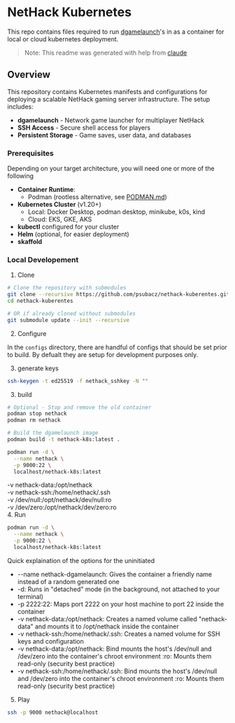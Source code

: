 # NetHack Kubernetes 
This repo contains files required to run [dgamelaunch](https://github.com/paxed/dgamelaunch.git)'s in as a container for local or cloud kubernetes deployment.

> Note: This readme was generated with help from [claude](https://claude.ai/)

## Overview

This repository contains Kubernetes manifests and configurations for deploying a scalable NetHack gaming server infrastructure. The setup includes:

- **dgamelaunch** - Network game launcher for multiplayer NetHack
- **SSH Access** - Secure shell access for players
- **Persistent Storage** - Game saves, user data, and databases

### Prerequisites
Depending on your target architecture, you will need one or more of the following

- **Container Runtime**:
  - Podman (rootless alternative, see [PODMAN.md](PODMAN.md))
- **Kubernetes Cluster** (v1.20+)
  - Local: Docker Desktop, podman desktop, minikube, k0s, kind
  - Cloud: EKS, GKE, AKS
- **kubectl** configured for your cluster
- **Helm** (optional, for easier deployment)
- **skaffold**

### Local Developement

1. Clone

```bash
# Clone the repository with submodules
git clone --recursive https://github.com/psubacz/nethack-kuberentes.git
cd nethack-kuberentes

# OR if already cloned without submodules
git submodule update --init --recursive
```


2. Configure

In the `configs` directory, there are handful of configs that should be set prior to build. By defualt they are setup for development purposes only.

3. generate keys

```bash
ssh-keygen -t ed25519 -f nethack_sshkey -N ""
```

3. build

```bash
# Optional - Stop and remove the old container
podman stop nethack
podman rm nethack

# Build the dgamelaunch image
podman build -t nethack-k8s:latest .

podman run -d \
  --name nethack \
  -p 9000:22 \
  localhost/nethack-k8s:latest
```
  -v nethack-data:/opt/nethack \
  -v nethack-ssh:/home/nethack/.ssh \
  -v /dev/null:/opt/nethack/dev/null:ro \
  -v /dev/zero:/opt/nethack/dev/zero:ro \
4. Run

```bash
podman run -d \
  --name nethack \
  -p 9000:22 \
  localhost/nethack-k8s:latest
```

Quick explaination of the options for the uninitiated

* --name nethack-dgamelaunch: Gives the container a friendly name instead of a random generated one
* -d: Runs in "detached" mode (in the background, not attached to your terminal)
* -p 2222:22: Maps port 2222 on your host machine to port 22 inside the container
* -v nethack-data:/opt/nethack: Creates a named volume called "nethack-data" and mounts it to /opt/nethack inside the container
* -v nethack-ssh:/home/nethack/.ssh: Creates a named volume for SSH keys and configuration
* -v nethack-data:/opt/nethack: Bind mounts the host's /dev/null and /dev/zero into the container's chroot environment :ro: Mounts them read-only (security best practice)
* -v nethack-ssh:/home/nethack/.ssh: Bind mounts the host's /dev/null and /dev/zero into the container's chroot environment :ro: Mounts them read-only (security best practice)

5. Play

```bash
ssh -p 9000 nethack@localhost
```
